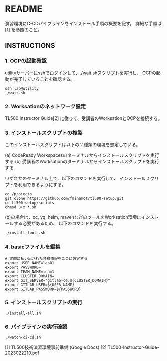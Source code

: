 # README

演習環境にC-CDパイプラインをインストール手順の概要を記す。
詳細な手順は [1] を参照のこと。

## INSTRUCTIONS

### 1. OCPの起動確認

utilityサーバーにsshでログインして、./wait.shスクリプトを実行し、
OCPの起動が完了していることを確認する。

```
ssh lab@utility
./wait.sh
```

### 2. Worksationのネットワーク設定

TL500 Instructor Guide[2] に従って、受講者のWorksationとOCPを接続する。


### 3. インストールスクリプトの複製

このインストールスクリプトは以下の２種類の環境を想定している。

(a) CodeReady Workspacesのターミナルからインストールスクリプトを実行する
(b) 受講者のWorksationのターミナルからインストールスクリプトを実行する

いずれかのターミナル上で、以下のコマンドを実行して、
インストールスクリプトを利用できるようにする。

```
cd /projects
git clone https://github.com/fminamot/tl500-setup.git
cd tl500-setup/scripts
chmod u+x *.sh
```

(b)の場合は、oc, yq, helm, mavenなどのツールをWorksation環境にインストールする必要があるため、
以下のコマンドを実行する。

```
./install-tools.sh
```

### 4. basicファイルを編集

```
# 実際に払い出された各種情報をここに設定する
export USER_NAME=lab01
export PASSWORD=
export TEAM_NAME=team1
export CLUSTER_DOMAIN=
export GIT_SERVER="gitlab-ce.${CLUSTER_DOMAIN}"
export GITLAB_USER=${USER_NAME}
export GITLAB_PASSWORD=${PASSWORD}
```

### 5. インストールスクリプトの実行

```
./install-all.sh
```

### 6. パイプラインの実行確認

```
./watch-ci-cd.sh
```

[1] TL500技術演習環境事前準備 (Google Docs)
[2] TL500-Instructor-Guide-2023022210.pdf




